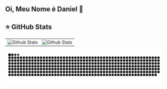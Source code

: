 ## Oi, Meu Nome é Daniel 👋

## ⭐ GitHub Stats
<table>
  <tr>
    <td>
      <img
        align="left"
        src="https://github-readme-stats.vercel.app/api?username=DanielSouzaCruz&theme=dark&hide_border=false&include_all_commits=true"
        alt="Github Stats"
      />
    </td>
    <td>
      <img
        align="left"
        src="https://github-readme-stats.vercel.app/api/top-langs/?username=DanielSouzaCruz&theme=dark&hide_border=false&include_all_commits=true&count_private=true&layout=compact"
        alt="Github Stats"
      />
    </td>
  </tr>
</table>

<div>
  <picture>
    <source media="(prefers-color-scheme: dark)" srcset="https://raw.githubusercontent.com/DanielSouzaCruz/DanielSouzaCruz/output/github-contribution-grid-snake-dark.svg">
    <source media="(prefers-color-scheme: light)" srcset="https://raw.githubusercontent.com/DanielSouzaCruz/DanielSouzaCruz/output/github-contribution-grid-snake.svg">
    <img alt="github contribution grid snake animation" src="https://raw.githubusercontent.com/DanielSouzaCruz/DanielSouzaCruz/output/github-contribution-grid-snake.svg">
  </picture>
</div>

<!--
**DanielSouzaCruz/DanielSouzaCruz** is a ✨ _special_ ✨ repository because its `README.md` (this file) appears on your GitHub profile.

Here are some ideas to get you started:

- 🔭 I’m currently working on ...
- 🌱 I’m currently learning ...
- 👯 I’m looking to collaborate on ...
- 🤔 I’m looking for help with ...
- 💬 Ask me about ...
- 📫 How to reach me: ...
- 😄 Pronouns: ...
- ⚡ Fun fact: ...
-->

